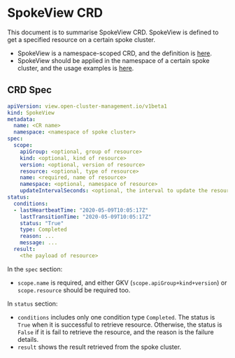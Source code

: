# SpokeView CRD

This document is to summarise SpokeView CRD. SpokeView is defined to get a specified resource on a certain spoke cluster.

- SpokeView is a namespace-scoped CRD, and the definition is [here](/deploy/dev/hub/resources/crds/view.open-cluster-management.io_spokeviews.yaml).
- SpokeView should be applied in the namespace of a certain spoke cluster, and the usage examples is [here](/examples/spokeview).

## CRD Spec

```yaml
apiVersion: view.open-cluster-management.io/v1beta1
kind: SpokeView
metadata:
  name: <CR name>
  namespace: <namespace of spoke cluster>
spec:
  scope:
    apiGroup: <optional, group of resource>
    kind: <optional, kind of resource>
    version: <optional, version of resource>
    resource: <optional, type of resource>
    name: <required, name of resource>
    namespace: <optional, namespace of resource>
    updateIntervalSeconds: <optional, the interval to update the resource, default is 30>
status:
  conditions:
  - lastHeartbeatTime: "2020-05-09T10:05:17Z"
    lastTransitionTime: "2020-05-09T10:05:17Z"
    status: "True"
    type: Completed
    reason: ...
    message: ...
  result:
    <the payload of resource>
```

In the `spec` section:

- `scope.name` is required, and either GKV (`scope.apiGroup+kind+version`) or `scope.resource` should be required too.

In `status` section:

- `conditions` includes only one condition type `Completed`. The status is `True` when it is successful to retrieve resource. Otherwise, the status is `False` if it is fail to retrieve the resource, and the reason is the failure details.
- `result` shows the result retrieved from the spoke cluster.
